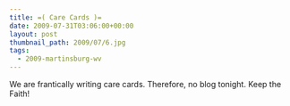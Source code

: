 ```yaml
---
title: =( Care Cards )=
date: 2009-07-31T03:06:00+00:00
layout: post
thumbnail_path: 2009/07/6.jpg
tags:
  - 2009-martinsburg-wv
---
```

We are frantically writing care cards. Therefore, no blog tonight. Keep the Faith!